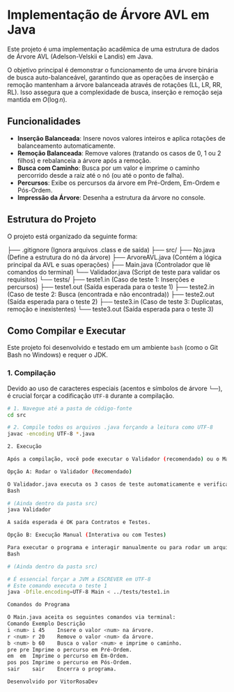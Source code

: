 # Implementação de Árvore AVL em Java

Este projeto é uma implementação acadêmica de uma estrutura de dados de Árvore AVL (Adelson-Velskii e Landis) em Java.

O objetivo principal é demonstrar o funcionamento de uma árvore binária de busca auto-balanceável, garantindo que as operações de inserção e remoção mantenham a árvore balanceada através de rotações (LL, LR, RR, RL). Isso assegura que a complexidade de busca, inserção e remoção seja mantida em $O(\log n)$.

## Funcionalidades

* **Inserção Balanceada**: Insere novos valores inteiros e aplica rotações de balanceamento automaticamente.
* **Remoção Balanceada**: Remove valores (tratando os casos de 0, 1 ou 2 filhos) e rebalanceia a árvore após a remoção.
* **Busca com Caminho**: Busca por um valor e imprime o caminho percorrido desde a raiz até o nó (ou até o ponto de falha).
* **Percursos**: Exibe os percursos da árvore em Pré-Ordem, Em-Ordem e Pós-Ordem.
* **Impressão da Árvore**: Desenha a estrutura da árvore no console.

## Estrutura do Projeto

O projeto está organizado da seguinte forma:

├── .gitignore (Ignora arquivos .class e de saída)
├── src/
    ├── No.java (Define a estrutura do nó da árvore)
    ├── ArvoreAVL.java (Contém a lógica principal da AVL e suas operações)
    ├── Main.java (Controlador que lê comandos do terminal)
    └── Validador.java (Script de teste para validar os requisitos)
└── tests/
    ├── teste1.in (Caso de teste 1: Inserções e percursos)
    ├── teste1.out (Saída esperada para o teste 1)
    ├── teste2.in (Caso de teste 2: Busca (encontrada e não encontrada))
    ├── teste2.out (Saída esperada para o teste 2)
    ├── teste3.in (Caso de teste 3: Duplicatas, remoção e inexistentes)
    └── teste3.out (Saída esperada para o teste 3)


## Como Compilar e Executar

Este projeto foi desenvolvido e testado em um ambiente `bash` (como o Git Bash no Windows) e requer o JDK.

### 1. Compilação

Devido ao uso de caracteres especiais (acentos e símbolos de árvore `└──`), é crucial forçar a codificação `UTF-8` durante a compilação.

```bash
# 1. Navegue até a pasta de código-fonte
cd src

# 2. Compile todos os arquivos .java forçando a leitura como UTF-8
javac -encoding UTF-8 *.java

2. Execução

Após a compilação, você pode executar o Validador (recomendado) ou o Main (manualmente).

Opção A: Rodar o Validador (Recomendado)

O Validador.java executa os 3 casos de teste automaticamente e verifica se a lógica do programa está 100% correta.
Bash

# (Ainda dentro da pasta src)
java Validador

A saída esperada é OK para Contratos e Testes.

Opção B: Execução Manual (Interativa ou com Testes)

Para executar o programa e interagir manualmente ou para rodar um arquivo de teste .in:
Bash

# (Ainda dentro da pasta src)

# É essencial forçar a JVM a ESCREVER em UTF-8
# Este comando executa o teste 1
java -Dfile.encoding=UTF-8 Main < ../tests/teste1.in

Comandos do Programa

O Main.java aceita os seguintes comandos via terminal:
Comando	Exemplo	Descrição
i <num>	i 45	Insere o valor <num> na árvore.
r <num>	r 20	Remove o valor <num> da árvore.
b <num>	b 60	Busca o valor <num> e imprime o caminho.
pre	pre	Imprime o percurso em Pré-Ordem.
em	em	Imprime o percurso em Em-Ordem.
pos	pos	Imprime o percurso em Pós-Ordem.
sair	sair	Encerra o programa.

Desenvolvido por VitorRosaDev

